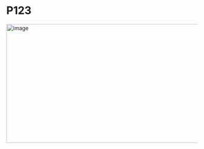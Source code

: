 # P123

<img width="622" height="314" alt="image" src="https://github.com/user-attachments/assets/ca9e1c04-19e7-48b7-8c16-a2fb4de1dfa3" />
